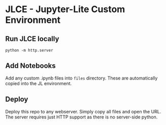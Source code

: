 # JLCE - Jupyter-Lite Custom Environment

## Run JLCE locally
```shell
python -m http.server
```

## Add Notebooks
Add any custom .ipynb files into `files` directory. These are automatically copied into the JL environment.

## Deploy
Deploy this repo to any webserver. Simply copy all files and open the URL. The server requires just HTTP support as there is no server-side python.


